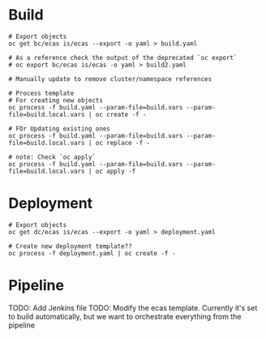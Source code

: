 # Build
```
# Export objects
oc get bc/ecas is/ecas --export -o yaml > build.yaml

# As a reference check the output of the deprecated `oc export`
# oc export bc/ecas is/ecas -o yaml > build2.yaml

# Manually update to remove cluster/namespace references

# Process template
# For creating new objects
oc process -f build.yaml --param-file=build.vars --param-file=build.local.vars | oc create -f -

# FOr Updating existing ones
oc process -f build.yaml --param-file=build.vars --param-file=build.local.vars | oc replace -f -

# note: Check `oc apply`
oc process -f build.yaml --param-file=build.vars --param-file=build.local.vars | oc apply -f

```

# Deployment
```
# Export objects
oc get dc/ecas is/ecas --export -o yaml > deployment.yaml

# Create new deployment template??
oc process -f deployment.yaml | oc create -f -
```

# Pipeline
TODO: Add Jenkins file
TODO: Modify the ecas template.  Currently it's set to build automatically, but we want to orchestrate everything from the pipeline